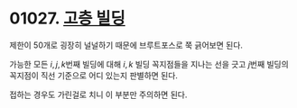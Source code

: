 # 01027. [고층 빌딩](./01027.cpp)

제한이 50개로 굉장히 널널하기 때문에 브루트포스로 쭉 긁어보면 된다.

가능한 모든 $i, j, k$번째 빌딩에 대해 $i, k$ 빌딩 꼭지점들을 지나는 선을 긋고 $j$번째 빌딩의 꼭지점이 직선 기준으로 어디 있는지 판별하면 된다.

접하는 경우도 가린걸로 치니 이 부분만 주의하면 된다.
